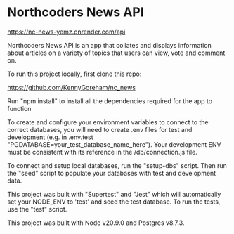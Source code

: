 # Northcoders News API

https://nc-news-yemz.onrender.com/api


Northcoders News API is an app that collates and displays information about articles on a variety of topics that users can view, vote and comment on.


To run this project locally, first clone this repo:

https://github.com/KennyGoreham/nc_news

Run "npm install" to install all the dependencies required for the app to function

To create and configure your environment variables to connect to the correct databases, you will need to create .env files for test and development (e.g. in .env.test "PGDATABASE=your_test_database_name_here"). Your development ENV must be consistent with its reference in the /db/connection.js file.

To connect and setup local databases, run the "setup-dbs" script. Then run the "seed" script to populate your databases with test and development data.

This project was built with "Supertest" and "Jest" which will automatically set your NODE_ENV to 'test' and seed the test database. To run the tests, use the "test" script.

This project was built with Node v20.9.0 and Postgres v8.7.3. 